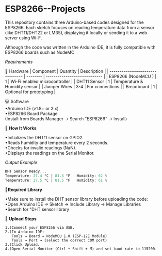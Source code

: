 # ESP8266--Projects

This repository contains three Arduino-based codes designed for the ESP8266.
Each sketch focuses on reading temperature data from a sensor (like DHT11/DHT22 or LM35), displaying it locally or sending it to a web server using Wi-F.

Although the code was written in the Arduino IDE, it is fully compatible with ESP8266 boards such as NodeMC

 *Requirements*
 
🧰 Hardware
| Component                         | Quantity | Description                   |
| --------------------------------- | -------- | ----------------------------- |
| ESP8266 (NodeMCU )                | 1        | Wi-Fi enabled microcontroller |
| DHT11 Sensor                      | 1        | Temperature & Humidity sensor |
| Jumper Wires                      | 3-4      | For connections               |
| Breadboard                        | 1        | Optional for prototyping      |

💻 Software<br>
  •Arduino IDE (v1.8+ or 2.x)<br>
  •ESP8266 Board Package<br>
  (Install from Boards Manager → Search “ESP8266” → Install)

**🧠 How It Works**

•Initializes the DHT11 sensor on GPIO2.<br>
•Reads humidity and temperature every 2 seconds.<br>
•Checks for invalid readings (NaN).<br>
•Displays the readings on the Serial Monitor.

*Output Example*
```cpp
DHT Sensor Ready...
Temperature: 27.4 °C | 81.3 °F   Humidity: 62 %
Temperature: 27.5 °C | 81.5 °F   Humidity: 61 %
```
**🧰Required Library**

•Make sure to install the DHT sensor library before uploading the code:
•Open Arduino IDE → Sketch → Include Library → Manage Libraries
•Search for "DHT sensor library

**🚀 Upload Steps**
```
1.)Connect your ESP8266 via USB.
2.)In Arduino IDE:
   Tools → Board → NodeMCU 1.0 (ESP-12E Module)
   Tools → Port → (select the correct COM port)
3.)Click Upload.
4.)Open Serial Monitor (Ctrl + Shift + M) and set baud rate to 115200.
```




